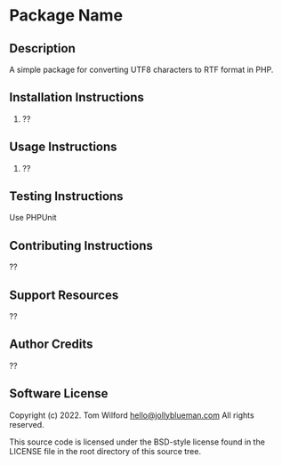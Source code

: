 # Package Name
## Description
A simple package for converting UTF8 characters to RTF format in PHP.

## Installation Instructions
1. ??
   
## Usage Instructions
1. ??

## Testing Instructions
Use PHPUnit

## Contributing Instructions
??

## Support Resources
??

## Author Credits
??

## Software License 
Copyright (c) 2022. Tom Wilford <hello@jollyblueman.com>
All rights reserved.

This source code is licensed under the BSD-style license found in the
LICENSE file in the root directory of this source tree.

